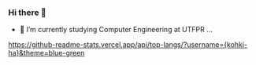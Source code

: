 ### Hi there 👋

- 🔭 I’m currently studying Computer Engineering at UTFPR ...

https://github-readme-stats.vercel.app/api/top-langs/?username={kohki-ha}&theme=blue-green
